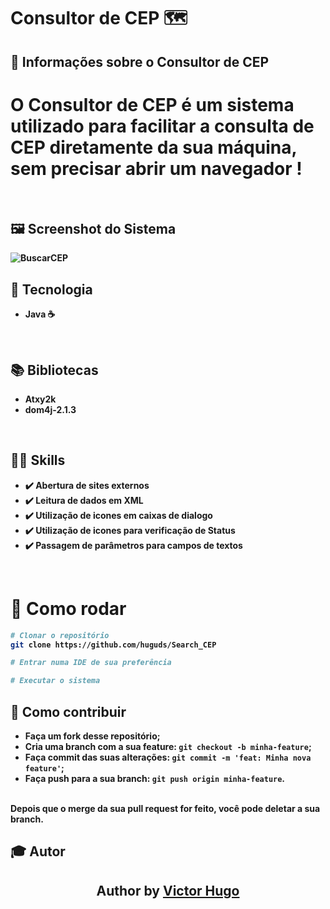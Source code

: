 # Consultor de CEP 🗺️

## 🔖 Informações sobre o Consultor de CEP

<h1> O <Strong> Consultor de CEP <Strong/> é um sistema utilizado para facilitar a consulta de CEP diretamente da sua máquina, sem precisar abrir um navegador ! </h1>
<br/>
  
## 🖼 Screenshot do Sistema <br/>
  
![BuscarCEP](https://user-images.githubusercontent.com/79457377/131864899-97874fab-8f94-4a77-b8a8-ef6257a03005.PNG)

## 🚀 Tecnologia <br/>
  * Java ☕
  <br/>
  
## 📚 Bibliotecas <br/>
  * Atxy2k <br/>
  * dom4j-2.1.3 <br/>
  <br/>
  
## :man_technologist: Skills
  - :heavy_check_mark: Abertura de sites externos 
  - :heavy_check_mark: Leitura de dados em XML
  - :heavy_check_mark: Utilização de icones em caixas de dialogo
  - :heavy_check_mark: Utilização de icones para verificação de Status
  - :heavy_check_mark: Passagem de parâmetros para campos de textos
  <br/>
  
  # 👷 Como rodar

```bash
# Clonar o repositório
git clone https://github.com/huguds/Search_CEP

# Entrar numa IDE de sua preferência 

# Executar o sistema

```

## 🤔 Como contribuir <br/>

- Faça um fork desse repositório; <br/>
- Cria uma branch com a sua feature: `git checkout -b minha-feature`;<br/>
- Faça commit das suas alterações: `git commit -m 'feat: Minha nova feature'`; <br/>
- Faça push para a sua branch: `git push origin minha-feature`.<br/>
<br/>
Depois que o merge da sua pull request for feito, você pode deletar a sua branch. <br/>
  
## :mortar_board: Autor
<h2 align="center">
  Author by  <a href="https://www.linkedin.com/in/victor-hugo-9b4723200/" target="_blank"> Victor Hugo </a>
  </h2>

